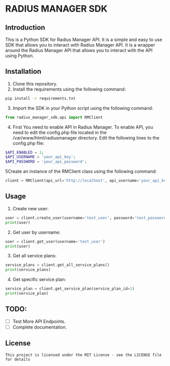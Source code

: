# RADIUS MANAGER SDK

## Introduction

This is a Python SDK for Radius Manager API. It is a simple and easy to use SDK that allows you to interact with Radius
Manager API. It is a wrapper around the Radius Manager API that allows you to interact with the API using Python.

## Installation

1. Clone this repository.
2. Install the requirements using the following command:

```bash
pip install -r requirements.txt
```

3. Import the SDK in your Python script using the following command:

```python
from radius_manager_sdk.api import RMClient
```

4. First You need to enable API in Radius Manager. To enable API, you need to edit the config.php file located in the
   /var/www/html/radiusmanager directory. Edit the following lines to the config.php file:

```php
$API_ENABLED = 1;
$API_USERNAME = 'your_api_key';
$API_PASSWORD = 'your_api_password';
```

5Create an instance of the RMClient class using the following command:

```python
client = RMClient(api_url='http://localhost', api_username='your_api_key', api_password='your_api_password')
```

## Usage

1. Create new user:

```python
user = client.create_user(username='test_user', password='test_password')
print(user)
```

2. Get user by username:

```python
user = client.get_user(username='test_user')
print(user)
```

3. Get all service plans:

```python
service_plans = client.get_all_service_plans()
print(service_plans)
```

4. Get specific service plan:

```python
service_plan = client.get_service_plan(service_plan_id=1)
print(service_plan)
```

## TODO:

- [ ] Test More API Endpoints.
- [ ] Complete documentation.

## License

```angular2html
This project is licensed under the MIT License - see the LICENSE file for details
```